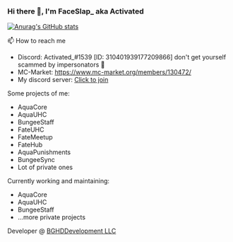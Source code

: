 ### Hi there 👋, I'm FaceSlap_ aka Activated

[![Anurag's GitHub stats](https://github-readme-stats.vercel.app/api?username=ahmtvc&show_icons=true&theme=transparent)](https://github.com/anuraghazra/github-readme-stats)

📫 How to reach me
* Discord: Activated_#1539 [ID: 310401939177209866] don't get yourself scammed by impersonators 🐊 
* MC-Market: https://www.mc-market.org/members/130472/
* My discord server: [Click to join](https://discord.com/invite/kFUqPAj)

Some projects of me:
* AquaCore
* AquaUHC
* BungeeStaff
* FateUHC
* FateMeetup
* FateHub
* AquaPunishments
* BungeeSync
* Lot of private ones

Currently working and maintaining:
* AquaCore
* AquaUHC
* BungeeStaff
* ...more private projects

Developer @ [BGHDDevelopment LLC](https://bghddevelopment.com/)

<!--
**FaceSlap02/FaceSlap02** is a ✨ _special_ ✨ repository because its `README.md` (this file) appears on your GitHub profile.

Here are some ideas to get you started:

- 🔭 I’m currently working on ...
- 🌱 I’m currently learning ...
- 👯 I’m looking to collaborate on ...
- 🤔 I’m looking for help with ...
- 💬 Ask me about ...
- 📫 How to reach me: ...
- 😄 Pronouns: ...
- ⚡ Fun fact: ...
-->
